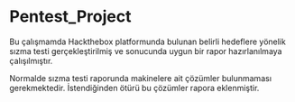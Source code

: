 # Pentest_Project

Bu çalışmamda Hackthebox platformunda bulunan belirli hedeflere yönelik sızma testi gerçekleştirilmiş ve sonucunda uygun bir rapor hazırlanılmaya çalışılmıştır. 

Normalde sızma testi raporunda makinelere ait çözümler bulunmaması gerekmektedir. İstendiğinden ötürü bu çözümler rapora eklenmiştir.



